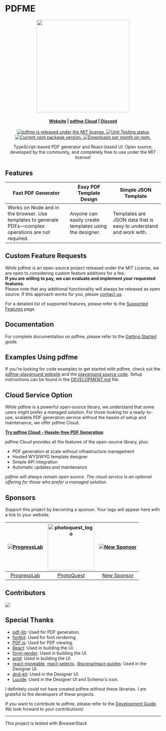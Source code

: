 # PDFME

<p align="center">
  <img src="https://raw.githubusercontent.com/pdfme/pdfme/main/website/static/img/logo.svg" width="300"/>
</p>

<h4 align="center">
  <a href="https://pdfme.com/">Website</a> |
  <a href="https://app.pdfme.com?utm_source=github&utm_content=readme-top">pdfme Cloud</a> |
  <a href="https://discord.gg/xWPTJbmgNV">Discord</a>
</h4>

<p align="center">
  <a href="https://github.com/pdfme/pdfme/blob/master/LICENSE.md">
    <img src="https://img.shields.io/badge/license-MIT-blue.svg" alt="pdfme is released under the MIT license." />
  </a>
  <a href="https://github.com/pdfme/pdfme/actions/workflows/nodejs.yml">
    <img src="https://github.com/pdfme/pdfme/workflows/Unit%20Testing/badge.svg" alt="Unit Testing status" />
  </a>
  <a href="https://www.npmjs.com/package/@pdfme/generator">
    <img src="https://img.shields.io/npm/v/@pdfme/generator.svg" alt="Current npm package version." />
  </a>
  <a href="https://npmcharts.com/compare/@pdfme/common?minimal=true">
    <img src="https://img.shields.io/npm/dm/@pdfme/common.svg" alt="Downloads per month on npm." />
  </a>
</p>

<p align="center">
  TypeScript-based PDF generator and React-based UI. Open source, developed by the community, and completely free to use under the MIT license!
</p>

## Features

| Fast PDF Generator | Easy PDF Template Design | Simple JSON Template |
| --- | --- | --- |
| Works on Node and in the browser. Use templates to generate PDFs—complex operations are not required. | Anyone can easily create templates using the designer. | Templates are JSON data that is easy to understand and work with. |

## Custom Feature Requests

While pdfme is an open-source project released under the MIT License, we are open to considering custom feature additions for a fee.  
**If you are willing to pay, we can evaluate and implement your requested features.**  
Please note that any additional functionality will always be released as open source. If this approach works for you, please [contact us](https://app.pdfme.com/contact).

For a detailed list of supported features, please refer to the [Supported Features](https://pdfme.com/docs/supported-features) page.


## Documentation

For complete documentation on pdfme, please refer to the [Getting Started](https://pdfme.com/docs/getting-started) guide.

## Examples Using pdfme

If you're looking for code examples to get started with pdfme, check out the [pdfme-playground website](https://playground.pdfme.com/) and the [playground source code](https://github.com/pdfme/pdfme/tree/main/playground). Setup instructions can be found in the [DEVELOPMENT.md](DEVELOPMENT.md) file.

## Cloud Service Option

While pdfme is a powerful open-source library, we understand that some users might prefer a managed solution. For those looking for a ready-to-use, scalable PDF generation service without the hassle of setup and maintenance, we offer pdfme Cloud.

**[Try pdfme Cloud - Hassle-free PDF Generation](https://app.pdfme.com?utm_source=github&utm_content=readme-cloud)**

pdfme Cloud provides all the features of the open-source library, plus:

- PDF generation at scale without infrastructure management
- Hosted WYSIWYG template designer
- Simple API integration
- Automatic updates and maintenance

*pdfme will always remain open source. The cloud service is an optional offering for those who prefer a managed solution.*

## Sponsors

Support this project by becoming a sponsor. Your logo will appear here with a link to your website.

| [![ProgressLab](https://avatars.githubusercontent.com/u/103434180?s=120&v=4)](https://github.com/ProgressLabIT) | [<img src="https://github.com/user-attachments/assets/e5b1bbbe-bcc2-41bd-9d04-fcd886e62105" alt="photoquest_logo" width="150">](https://photoquest.wedding/) | [![New Sponsor](https://user-images.githubusercontent.com/10214025/90518111-e74bbb00-e198-11ea-8f88-c9e3c1aa4b5b.png)](https://github.com/sponsors/pdfme) |
| :---: | :---: | :---: |
| [ProgressLab](https://github.com/ProgressLabIT) | [PhotoQuest](https://photoquest.wedding/) | [New Sponsor](https://github.com/sponsors/pdfme) |

## Contributors

<a href="https://github.com/pdfme/pdfme/graphs/contributors">
  <img src="https://contrib.rocks/image?repo=pdfme/pdfme" />
</a>

## Special Thanks

- [pdf-lib](https://pdf-lib.js.org/): Used for PDF generation.
- [fontkit](https://github.com/foliojs/fontkit): Used for font rendering.
- [PDF.js](https://mozilla.github.io/pdf.js/): Used for PDF viewing.
- [React](https://reactjs.org/): Used in building the UI.
- [form-render](https://xrender.fun/form-render): Used in building the UI.
- [antd](https://ant.design/): Used in building the UI.
- [react-moveable](https://daybrush.com/moveable/), [react-selecto](https://github.com/daybrush/selecto), [@scena/react-guides](https://daybrush.com/guides/): Used in the Designer UI.
- [dnd-kit](https://github.com/clauderic/dnd-kit): Used in the Designer UI.
- [Lucide](https://lucide.dev/): Used in the Designer UI and Schema's icon.

I definitely could not have created pdfme without these libraries. I am grateful to the developers of these projects.

If you want to contribute to pdfme, please refer to the [Development Guide](https://pdfme.com/docs/development-guide).  
We look forward to your contributions!

---

This project is tested with BrowserStack
